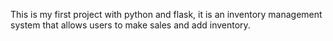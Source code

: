 This is my first project with python and flask, it is an inventory management system that allows users to make sales and add inventory. 
